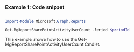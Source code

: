 ### Example 1: Code snippet

```powershell

Import-Module Microsoft.Graph.Reports

Get-MgReportSharePointActivityUserCount -Period $periodId 

```
This example shows how to use the Get-MgReportSharePointActivityUserCount Cmdlet.

